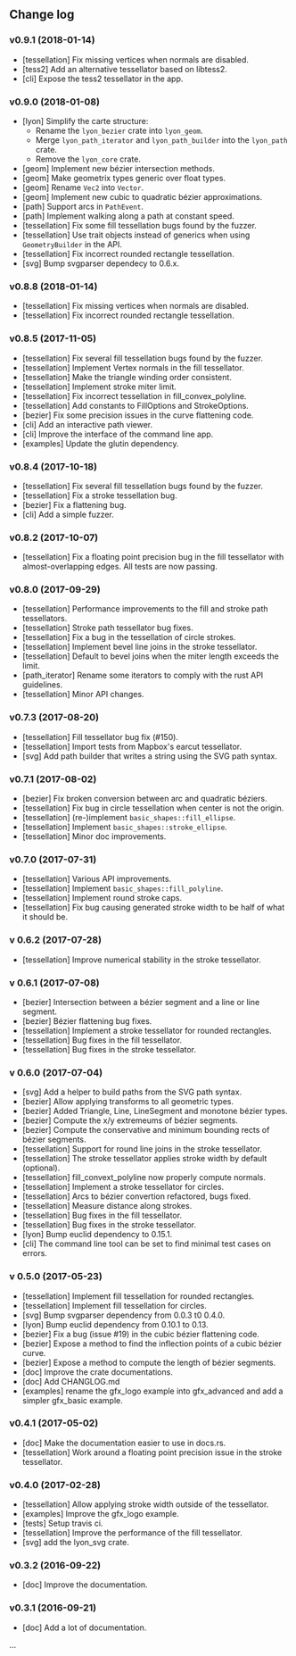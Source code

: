 ## Change log

### v0.9.1 (2018-01-14)
  - [tessellation] Fix missing vertices when normals are disabled.
  - [tess2] Add an alternative tessellator based on libtess2.
  - [cli] Expose the tess2 tessellator in the app.

### v0.9.0 (2018-01-08)
  - [lyon] Simplify the carte structure:
    - Rename the `lyon_bezier` crate into `lyon_geom`.
    - Merge `lyon_path_iterator` and `lyon_path_builder` into the `lyon_path` crate.
    - Remove the `lyon_core` crate.
  - [geom] Implement new bézier intersection methods.
  - [geom] Make geometrix types generic over float types.
  - [geom] Rename `Vec2` into `Vector`.
  - [geom] Implement new cubic to quadratic bézier approximations.
  - [path] Support arcs in `PathEvent`.
  - [path] Implement walking along a path at constant speed.
  - [tessellation] Fix some fill tessellation bugs found by the fuzzer.
  - [tessellation] Use trait objects instead of generics when using `GeometryBuilder` in the API.
  - [tessellation] Fix incorrect rounded rectangle tessellation.
  - [svg] Bump svgparser dependecy to 0.6.x.

### v0.8.8 (2018-01-14)
  - [tessellation] Fix missing vertices when normals are disabled.
  - [tessellation] Fix incorrect rounded rectangle tessellation.

### v0.8.5 (2017-11-05)
  - [tessellation] Fix several fill tessellation bugs found by the fuzzer.
  - [tessellation] Implement Vertex normals in the fill tessellator.
  - [tessellation] Make the triangle winding order consistent.
  - [tessellation] Implement stroke miter limit.
  - [tessellation] Fix incorrect tessellation in fill_convex_polyline.
  - [tessellation] Add constants to FillOptions and StrokeOptions.
  - [bezier] Fix some precision issues in the curve flattening code.
  - [cli] Add an interactive path viewer.
  - [cli] Improve the interface of the command line app.
  - [examples] Update the glutin dependency.

### v0.8.4 (2017-10-18)
  - [tessellation] Fix several fill tessellation bugs found by the fuzzer.
  - [tessellation] Fix a stroke tessellation bug.
  - [bezier] Fix a flattening bug.
  - [cli] Add a simple fuzzer.

### v0.8.2 (2017-10-07)
  - [tessellation] Fix a floating point precision bug in the fill tessellator with almost-overlapping edges. All tests are now passing.

### v0.8.0 (2017-09-29)
  - [tessellation] Performance improvements to the fill and stroke path tessellators.
  - [tessellation] Stroke path tessellator bug fixes.
  - [tessellation] Fix a bug in the tessellation of circle strokes.
  - [tessellation] Implement bevel line joins in the stroke tessellator.
  - [tessellation] Default to bevel joins when the miter length exceeds the limit.
  - [path_iterator] Rename some iterators to comply with the rust API guidelines.
  - [tessellation] Minor API changes.

### v0.7.3 (2017-08-20)
  - [tessellation] Fill tessellator bug fix (#150).
  - [tessellation] Import tests from Mapbox's earcut tessellator.
  - [svg] Add path builder that writes a string using the SVG path syntax.

### v0.7.1 (2017-08-02)
  - [bezier] Fix broken conversion between arc and quadratic béziers.
  - [tessellation] Fix bug in circle tessellation when center is not the origin.
  - [tessellation] (re-)implement `basic_shapes::fill_ellipse`.
  - [tessellation] Implement `basic_shapes::stroke_ellipse`.
  - [tessellation] Minor doc improvements.

### v0.7.0 (2017-07-31)
  - [tessellation] Various API improvements.
  - [tessellation] Implement `basic_shapes::fill_polyline`.
  - [tessellation] Implement round stroke caps.
  - [tessellation] Fix bug causing generated stroke width to be half of what it should be.

### v 0.6.2 (2017-07-28)
  - [tessellation] Improve numerical stability in the stroke tessellator.

### v 0.6.1 (2017-07-08)
  - [bezier] Intersection between a bézier segment and a line or line segment.
  - [bezier] Bézier flattening bug fixes.
  - [tessellation] Implement a stroke tessellator for rounded rectangles.
  - [tessellation] Bug fixes in the fill tessellator.
  - [tessellation] Bug fixes in the stroke tessellator.

### v 0.6.0 (2017-07-04)
  - [svg] Add a helper to build paths from the SVG path syntax.
  - [bezier] Allow applying transforms to all geometric types.
  - [bezier] Added Triangle, Line, LineSegment and monotone bézier types.
  - [bezier] Compute the x/y extremeums of bézier segments.
  - [bezier] Compute the conservative and minimum bounding rects of bézier segments.
  - [tessellation] Support for round line joins in the stroke tessellator.
  - [tessellation] The stroke tessellator applies stroke width by default (optional).
  - [tessellation] fill_convext_polyline now properly compute normals.
  - [tessellation] Implement a stroke tessellator for circles.
  - [tessellation] Arcs to bézier convertion refactored, bugs fixed.
  - [tessellation] Measure distance along strokes.
  - [tessellation] Bug fixes in the fill tessellator.
  - [tessellation] Bug fixes in the stroke tessellator.
  - [lyon] Bump euclid dependency to 0.15.1.
  - [cli] The command line tool can be set to find minimal test cases on errors.

### v 0.5.0 (2017-05-23)
  - [tessellation] Implement fill tessellation for rounded rectangles.
  - [tessellation] Implement fill tessellation for circles.
  - [svg] Bump svgparser dependency from 0.0.3 t0 0.4.0.
  - [lyon] Bump euclid dependency from 0.10.1 to 0.13.
  - [bezier] Fix a bug (issue #19) in the cubic bézier flattening code.
  - [bezier] Expose a method to find the inflection points of a cubic bézier curve.
  - [bezier] Expose a method to compute the length of bézier segments.
  - [doc] Improve the crate documentations.
  - [doc] Add CHANGLOG.md
  - [examples] rename the gfx_logo example into gfx_advanced and add a simpler gfx_basic example.

### v0.4.1 (2017-05-02)
  - [doc] Make the documentation easier to use in docs.rs.
  - [tessellation] Work around a floating point precision issue in the stroke tessellator.

### v0.4.0 (2017-02-28)
  - [tessellation] Allow applying stroke width outside of the tessellator.
  - [examples] Improve the gfx_logo example.
  - [tests] Setup travis ci.
  - [tessellation] Improve the performance of the fill tessellator.
  - [svg] add the lyon_svg crate.

### v0.3.2 (2016-09-22)
  - [doc] Improve the documentation.

### v0.3.1 (2016-09-21)
  - [doc] Add a lot of documentation.

...